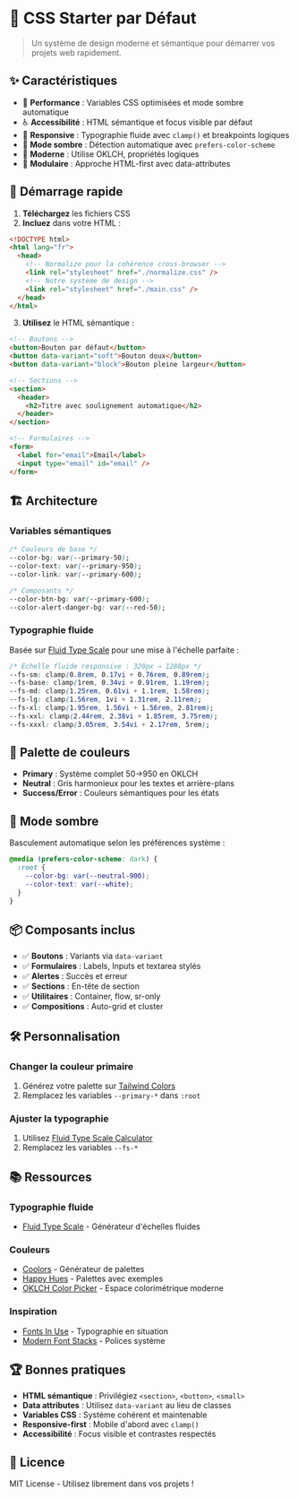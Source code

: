# 🎨 CSS Starter par Défaut

> Un système de design moderne et sémantique pour démarrer vos projets web rapidement.

## ✨ Caractéristiques

- 🚀 **Performance** : Variables CSS optimisées et mode sombre automatique
- ♿ **Accessibilité** : HTML sémantique et focus visible par défaut
- 📱 **Responsive** : Typographie fluide avec `clamp()` et breakpoints logiques
- 🌙 **Mode sombre** : Détection automatique avec `prefers-color-scheme`
- 🎯 **Moderne** : Utilise OKLCH, propriétés logiques
- 🧩 **Modulaire** : Approche HTML-first avec data-attributes

## 🚀 Démarrage rapide

1. **Téléchargez** les fichiers CSS
2. **Incluez** dans votre HTML :

```html
<!DOCTYPE html>
<html lang="fr">
  <head>
    <!-- Normalize pour la cohérence cross-browser -->
    <link rel="stylesheet" href="./normalize.css" />
    <!-- Notre système de design -->
    <link rel="stylesheet" href="./main.css" />
  </head>
</html>
```

3. **Utilisez** le HTML sémantique :

```html
<!-- Boutons -->
<button>Bouton par défaut</button>
<button data-variant="soft">Bouton doux</button>
<button data-variant="block">Bouton pleine largeur</button>

<!-- Sections -->
<section>
  <header>
    <h2>Titre avec soulignement automatique</h2>
  </header>
</section>

<!-- Formulaires -->
<form>
  <label for="email">Email</label>
  <input type="email" id="email" />
</form>
```

## 🏗️ Architecture

### Variables sémantiques

```css
/* Couleurs de base */
--color-bg: var(--primary-50);
--color-text: var(--primary-950);
--color-link: var(--primary-600);

/* Composants */
--color-btn-bg: var(--primary-600);
--color-alert-danger-bg: var(--red-50);
```

### Typographie fluide

Basée sur [Fluid Type Scale](https://www.fluid-type-scale.com/) pour une mise à l'échelle parfaite :

```css
/* Échelle fluide responsive : 320px → 1280px */
--fs-sm: clamp(0.8rem, 0.17vi + 0.76rem, 0.89rem);
--fs-base: clamp(1rem, 0.34vi + 0.91rem, 1.19rem);
--fs-md: clamp(1.25rem, 0.61vi + 1.1rem, 1.58rem);
--fs-lg: clamp(1.56rem, 1vi + 1.31rem, 2.11rem);
--fs-xl: clamp(1.95rem, 1.56vi + 1.56rem, 2.81rem);
--fs-xxl: clamp(2.44rem, 2.38vi + 1.85rem, 3.75rem);
--fs-xxxl: clamp(3.05rem, 3.54vi + 2.17rem, 5rem);
```

## 🎨 Palette de couleurs

- **Primary** : Système complet 50→950 en OKLCH
- **Neutral** : Gris harmonieux pour les textes et arrière-plans
- **Success/Error** : Couleurs sémantiques pour les états

## 🌙 Mode sombre

Basculement automatique selon les préférences système :

```css
@media (prefers-color-scheme: dark) {
  :root {
    --color-bg: var(--neutral-900);
    --color-text: var(--white);
  }
}
```

## 📦 Composants inclus

- ✅ **Boutons** : Variants via `data-variant`
- ✅ **Formulaires** : Labels, Inputs et textarea stylés
- ✅ **Alertes** : Succès et erreur
- ✅ **Sections** : En-tête de section
- ✅ **Utilitaires** : Container, flow, sr-only
- ✅ **Compositions** : Auto-grid et cluster

## 🛠️ Personnalisation

### Changer la couleur primaire

1. Générez votre palette sur [Tailwind Colors](https://tailwindcss.com/docs/customizing-colors)
2. Remplacez les variables `--primary-*` dans `:root`

### Ajuster la typographie

1. Utilisez [Fluid Type Scale Calculator](https://www.fluid-type-scale.com/)
2. Remplacez les variables `--fs-*`

## 📚 Ressources

### Typographie fluide

- [Fluid Type Scale](https://www.fluid-type-scale.com/) - Générateur d'échelles fluides

### Couleurs

- [Coolors](https://coolors.co/) - Générateur de palettes
- [Happy Hues](https://www.happyhues.co/) - Palettes avec exemples
- [OKLCH Color Picker](https://oklch.com/) - Espace colorimétrique moderne

### Inspiration

- [Fonts In Use](https://fontsinuse.com/) - Typographie en situation
- [Modern Font Stacks](https://modernfontstacks.com/) - Polices système

## 🏆 Bonnes pratiques

- **HTML sémantique** : Privilégiez `<section>`, `<button>`, `<small>`
- **Data attributes** : Utilisez `data-variant` au lieu de classes
- **Variables CSS** : Système cohérent et maintenable
- **Responsive-first** : Mobile d'abord avec `clamp()`
- **Accessibilité** : Focus visible et contrastes respectés

## 📄 Licence

MIT License - Utilisez librement dans vos projets !

